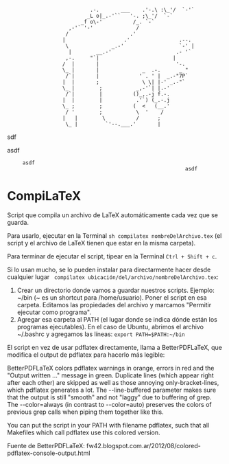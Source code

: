                                .-.       ___    .'-.\ :\_'/  `-'`
                              _L o|_.-'``   '-. ;\_'/  `-`
                            _f o\-'          /_. `-`
                        ,-'` '-'              /
                       /                    .'
                      |                   .'                .--.
                       \              _.-'                  `-' |
                        |        __.-'                     .- '`
                       ,-.     "`|                        |
                      /  |       |                         '-.
                      \_ |       |              _  .-.      _ "
                       /`|       |             ' . ' |  _.-"7P`
                      |  |       ;              \ \| |-' _.-"`
                      \_ |        ;           _,-'`| |.-'
                       /`|        |          ()_,.-j f.-.
                      |  |        |           .'`) (_.-.j
                      \_ ;        ;          (  <   (__.'
                       / '        ;           \  '    /
                      |   |        \          /      ;
                       \_ |         `'--.___.'       |

sdf



asdf

         asdf
                                                              asdf
# CompiLaTeX
Script que compila un archivo de LaTeX automáticamente cada vez que se guarda.

Para usarlo, ejecutar en la Terminal `sh compilatex nombreDelArchivo.tex` (el script y el archivo de LaTeX tienen que estar en la misma carpeta).

Para terminar de ejecutar el script, tipear en la Terminal `Ctrl + Shift + c`.



Si lo usan mucho, se lo pueden instalar para directarmente hacer desde cualquier lugar ` compilatex ubicación/del/archivo/nombreDelArchivo.tex`:

 1. Crear un directorio donde vamos a guardar nuestros scripts. Ejemplo: ~/bin (~ es un shortcut para /home/usuario).
    Poner el script en esa carpeta. Editamos las propiedades del archivo y marcamos "Permitir ejecutar como programa".
 2. Agregar esa carpeta al PATH (el lugar donde se indica dónde están los programas ejecutables). En el caso de Ubuntu, abrimos el archivo ~/.bashrc y agregamos las líneas:
      `export PATH=$PATH:~/bin `



El script en vez de usar pdflatex directamente, llama a BetterPDFLaTeX, que modifica el output de pdflatex para hacerlo más legible:

BetterPDFLaTeX colors pdflatex warnings in orange, errors in red and the "Output written ..." message in green.
Duplicate lines (which appear right after each other) are skipped as well as those annoying only-bracket-lines, which pdflatex generates a lot.
The --line-buffered parameter makes sure that the output is still "smooth" and not "laggy" due to buffering of grep.
The --color=always (in contrast to --color=auto) preserves the colors of previous grep calls when piping them together like this.

You can put the script in your PATH with filename pdflatex, such that all Makefiles which call pdflatex use this colored version.

Fuente de BetterPDFLaTeX: fw42.blogspot.com.ar/2012/08/colored-pdflatex-console-output.html

